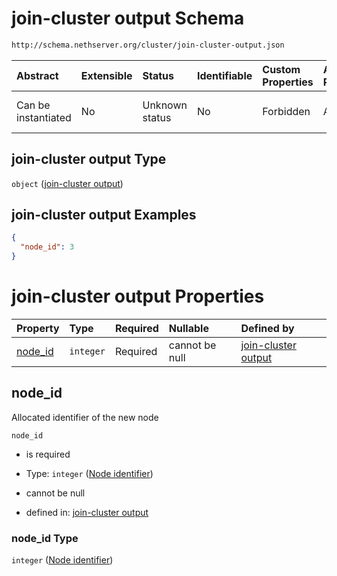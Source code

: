 # join-cluster output Schema

```txt
http://schema.nethserver.org/cluster/join-cluster-output.json
```



| Abstract            | Extensible | Status         | Identifiable | Custom Properties | Additional Properties | Access Restrictions | Defined In                                                                          |
| :------------------ | :--------- | :------------- | :----------- | :---------------- | :-------------------- | :------------------ | :---------------------------------------------------------------------------------- |
| Can be instantiated | No         | Unknown status | No           | Forbidden         | Allowed               | none                | [join-cluster-output.json](cluster/join-cluster-output.json "open original schema") |

## join-cluster output Type

`object` ([join-cluster output](join-cluster-output.md))

## join-cluster output Examples

```json
{
  "node_id": 3
}
```

# join-cluster output Properties

| Property            | Type      | Required | Nullable       | Defined by                                                                                                                                                   |
| :------------------ | :-------- | :------- | :------------- | :----------------------------------------------------------------------------------------------------------------------------------------------------------- |
| [node_id](#node_id) | `integer` | Required | cannot be null | [join-cluster output](join-cluster-output-properties-node-identifier.md "http://schema.nethserver.org/cluster/join-cluster-output.json#/properties/node_id") |

## node_id

Allocated identifier of the new node

`node_id`

*   is required

*   Type: `integer` ([Node identifier](join-cluster-output-properties-node-identifier.md))

*   cannot be null

*   defined in: [join-cluster output](join-cluster-output-properties-node-identifier.md "http://schema.nethserver.org/cluster/join-cluster-output.json#/properties/node_id")

### node_id Type

`integer` ([Node identifier](join-cluster-output-properties-node-identifier.md))
